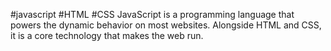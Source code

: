 #javascript #HTML #CSS
JavaScript is a programming language that powers the dynamic behavior on most websites.
Alongside HTML and CSS, it is a core technology that makes the web run.
